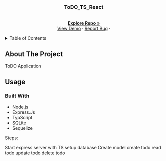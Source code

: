 
<br />
<div align="center">
  <a href="https://github.com/EQITechG/ParkIt_ToDo">
  </a>

<h3 align="center">ToDO_TS_React</h3>

  <p align="center">
    <br />
    <a href="https://github.com/EQITechG/ParkIt_ToDo"><strong>Explore Repo »</strong></a>
    <br />
    <a href="https://github.com/EQITechG/ParkIt_ToDo">View Demo</a>
    ·
    <a href="https://github.com/EQITechG/ParkIt_ToDo/issues">Report Bug</a>
    ·
  </p>
</div>



<!-- TABLE OF CONTENTS -->
<details>
  <summary>Table of Contents</summary>
  <ol>
    <li>
      <a href="#about-the-project">About The Project</a>
      <ul>
        <li><a href="#usage">Usage</a></li>
        <li><a href="#built-with">Built With</a></li>
      </ul>
    </li>
    <li>
      <a href="#getting-started">Getting Started</a>
      <ul>
        <li><a href="#prerequisites">Prerequisites</a></li>
        <li><a href="#installation">Installation</a></li>
      </ul>
    </li>
  </ol>
</details>



<!-- ABOUT THE PROJECT -->
## About The Project

ToDO Application

<!-- USAGE EXAMPLES -->
## Usage



### Built With

* Node.js
* Express.Js
* TypScript
* SQLite
* Sequelize



Steps:

Start express server with TS
setup database
Create model
create todo
read todo 
update todo
delete todo